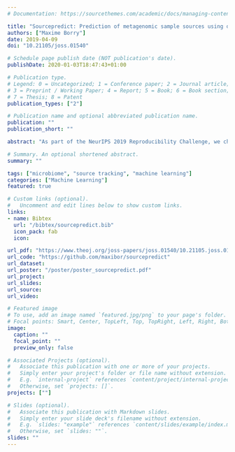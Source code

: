 ```yaml
---
# Documentation: https://sourcethemes.com/academic/docs/managing-content/

title: "Sourcepredict: Prediction of metagenomic sample sources using dimension reduction followed by machine learning classification"
authors: ["Maxime Borry"]
date: 2019-04-09
doi: "10.21105/joss.01540"

# Schedule page publish date (NOT publication's date).
publishDate: 2020-01-03T18:47:43+01:00

# Publication type.
# Legend: 0 = Uncategorized; 1 = Conference paper; 2 = Journal article;
# 3 = Preprint / Working Paper; 4 = Report; 5 = Book; 6 = Book section;
# 7 = Thesis; 8 = Patent
publication_types: ["2"]

# Publication name and optional abbreviated publication name.
publication: ""
publication_short: ""

abstract: "As part of the NeurIPS 2019 Reproducibility Challenge, we chose to attempt to reproduce the attack algorithm proposed in \"Subspace Attack: Exploiting Promising Subspaces for Query-Efficient Black-box Attacks\". Our reported results are better than the original paper in terms of the median number of queries per attack, but worse in terms of failure rate. A concise assessment of our implementation is also included."

# Summary. An optional shortened abstract.
summary: ""

tags: ["microbiome", "source tracking", "machine learning"]
categories: ["Machine Learning"]
featured: true

# Custom links (optional).
#   Uncomment and edit lines below to show custom links.
links:
- name: Bibtex
  url: "/bibtex/sourcepredict.bib"
  icon_pack: fab
  icon: 

url_pdf: "https://www.theoj.org/joss-papers/joss.01540/10.21105.joss.01540.pdf"
url_code: "https://github.com/maxibor/sourcepredict"
url_dataset:
url_poster: "/poster/poster_sourcepredict.pdf"
url_project:
url_slides:
url_source:
url_video:

# Featured image
# To use, add an image named `featured.jpg/png` to your page's folder. 
# Focal points: Smart, Center, TopLeft, Top, TopRight, Left, Right, BottomLeft, Bottom, BottomRight.
image:
  caption: ""
  focal_point: ""
  preview_only: false

# Associated Projects (optional).
#   Associate this publication with one or more of your projects.
#   Simply enter your project's folder or file name without extension.
#   E.g. `internal-project` references `content/project/internal-project/index.md`.
#   Otherwise, set `projects: []`.
projects: [""]

# Slides (optional).
#   Associate this publication with Markdown slides.
#   Simply enter your slide deck's filename without extension.
#   E.g. `slides: "example"` references `content/slides/example/index.md`.
#   Otherwise, set `slides: ""`.
slides: ""
---
```

